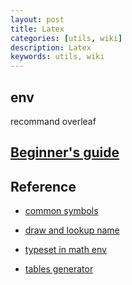 ```yaml
---
layout: post
title: Latex
categories: [utils, wiki]
description: Latex
keywords: utils, wiki
---
```

## env

recommand overleaf

## [Beginner's guide](https://www.cs.princeton.edu/courses/archive/spr10/cos433/Latex/latex-guide.pdf)

## Reference

- [common symbols](https://oeis.org/wiki/List_of_LaTeX_mathematical_symbols)

- [draw and lookup name](http://detexify.kirelabs.org/classify.html)

- [typeset in math env](https://en.m.wikibooks.org/wiki/LaTeX/Mathematics)

- [tables generator](https://www.tablesgenerator.com/)